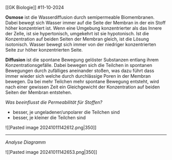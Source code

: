 [[GK Biologie]]
#11-10-2024 

**Osmose** ist die Wasserdiffusion durch semipermeable Biomembranen. Dabei bewegt sich Wasser immer auf die Seite der Membran in der ein Stoff höher konzentriert ist. Wenn eine Umgebung konzentrierter als das Innere der Zelle, ist sie hypertonisch, umgekehrt ist sie hypotonisch. Ist die Konzentration auf beiden Seiten der Membran gleich, ist die Lösung isotonisch. Wasser bewegt sich immer von der niedriger konzentrierten Seite zur höher konzentrierten Seite.

**Diffusion** ist die spontane Bewegung gelöster Substanzen entlang ihrem Konzentrationsgefälle. Dabei bewegen sich die Teilchen in spontanen Bewegungen durch zufälliges aneinander stoßen, was dazu führt dass immer wieder sich welche durch durchlässige Poren in der Membran bewegen. Da bei mehr Teilchen mehr spontane Bewegung entsteht, wird nach einer gewissen Zeit ein Gleichgewicht der Konzentration auf beiden Seiten der Membran entstehen.

_Was beeinflusst die Permeabilität für Stoffen?_
- besser, je ungeladener/unpolarer die Teilchen sind
- besser, je kleiner die Teilchen sind 

![[Pasted image 20241011142612.png|350]]

---
_Analyse Diagramm_

![[Pasted image 20241011142653.png|350]]

